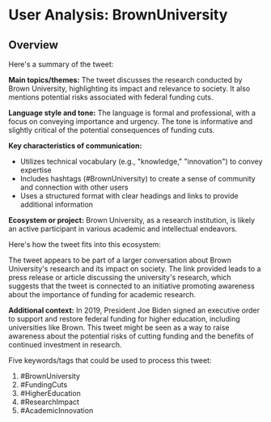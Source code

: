 # User Analysis: BrownUniversity

## Overview

Here's a summary of the tweet:

**Main topics/themes:**
The tweet discusses the research conducted by Brown University, highlighting its impact and relevance to society. It also mentions potential risks associated with federal funding cuts.

**Language style and tone:** The language is formal and professional, with a focus on conveying importance and urgency. The tone is informative and slightly critical of the potential consequences of funding cuts.

**Key characteristics of communication:**

* Utilizes technical vocabulary (e.g., "knowledge," "innovation") to convey expertise
* Includes hashtags (#BrownUniversity) to create a sense of community and connection with other users
* Uses a structured format with clear headings and links to provide additional information

**Ecosystem or project:** Brown University, as a research institution, is likely an active participant in various academic and intellectual endeavors.

Here's how the tweet fits into this ecosystem:

The tweet appears to be part of a larger conversation about Brown University's research and its impact on society. The link provided leads to a press release or article discussing the university's research, which suggests that the tweet is connected to an initiative promoting awareness about the importance of funding for academic research.

**Additional context:** In 2019, President Joe Biden signed an executive order to support and restore federal funding for higher education, including universities like Brown. This tweet might be seen as a way to raise awareness about the potential risks of cutting funding and the benefits of continued investment in research.

Five keywords/tags that could be used to process this tweet:

1. #BrownUniversity
2. #FundingCuts
3. #HigherEducation
4. #ResearchImpact
5. #AcademicInnovation